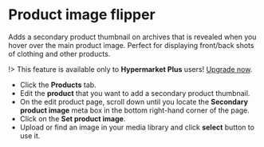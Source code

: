 # Product image flipper

Adds a secondary product thumbnail on archives that is revealed when you hover over the main product image. Perfect for displaying front/back shots of clothing and other products.

!> This feature is available only to **Hypermarket Plus** users! [Upgrade now](https://www.mypreview.one).

* Click the **Products** tab.
* Edit the **product** that you want to add a secondary product thumbnail.
* On the edit product page, scroll down until you locate the **Secondary product image** meta box in the bottom right-hand corner of the page.
* Click on the **Set product image**.
* Upload or find an image in your media library and click **select** button to use it.
